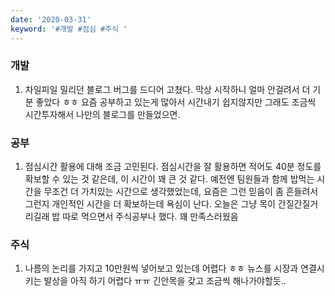 ```yaml
---
date: '2020-03-31'
keyword: '#개발 #점심 #주식 '
---
```


### 개발
1. 차일피일 밀리던 블로그 버그를 드디어 고쳤다. 막상 시작하니 얼마 안걸려서 더 기분 좋았다 ㅎㅎ 요즘 공부하고 있는게 많아서 시간내기 쉽지않지만 그래도 조금씩 시간투자해서 나만의 블로그를 만들었으면. 


### 공부 
1. 점심시간 활용에 대해 조금 고민된다. 점심시간을 잘 활용하면 적어도 40분 정도를 확보할 수 있는 것 같은데, 이 시간이 꽤 큰 것 같다. 예전엔 팀원들과 함께 밥먹는 시간을 무조건 더 가치있는 시간으로 생각했었는데, 요즘은 그런 믿음이 좀 흔들려서 그런지 개인적인 시간을 더 확보하는데 욕심이 난다. 오늘은 그냥 목이 간질간질거리길래 밥 따로 먹으면서 주식공부나 했다. 꽤 만족스러웠음 
  

### 주식
1. 나름의 논리를 가지고 10만원씩 넣어보고 있는데 어렵다 ㅎㅎ 뉴스를 시장과 연결시키는 발상을 아직 하기 어렵다 ㅠㅠ 긴안목을 갖고 조금씩 해나가야할듯..

